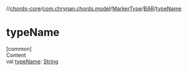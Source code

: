 //[chords-core](../../../../index.md)/[com.chrynan.chords.model](../../index.md)/[MarkerType](../index.md)/[BAR](index.md)/[typeName](type-name.md)



# typeName  
[common]  
Content  
val [typeName](type-name.md): [String](https://kotlinlang.org/api/latest/jvm/stdlib/kotlin/-string/index.html)  



